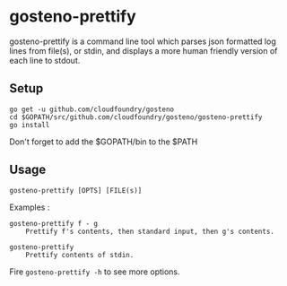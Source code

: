 # gosteno-prettify

gosteno-prettify is a command line tool which parses json formatted log lines from file(s), or stdin, and displays a more human friendly version of each line to stdout.

## Setup

    go get -u github.com/cloudfoundry/gosteno
    cd $GOPATH/src/github.com/cloudfoundry/gosteno/gosteno-prettify
    go install

Don't forget to add the $GOPATH/bin to the $PATH

## Usage

    gosteno-prettify [OPTS] [FILE(s)]

Examples :

    gosteno-prettify f - g
        Prettify f's contents, then standard input, then g's contents.

    gosteno-prettify
        Prettify contents of stdin.

Fire `gosteno-prettify -h` to see more options.
